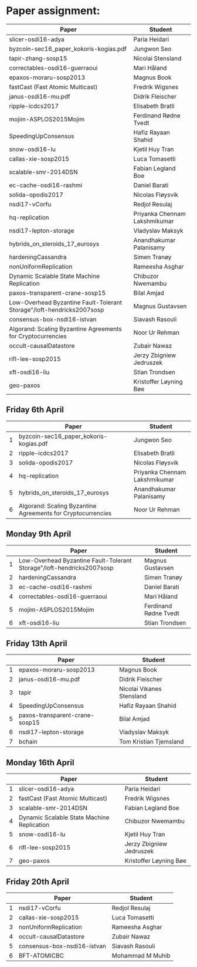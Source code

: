 # Paper assignment:

|Paper              |	Student |
|-------------------|---------|
|slicer-osdi16-adya |	Paria Heidari |
|byzcoin-sec16_paper_kokoris-kogias.pdf	| Jungwon Seo |
|tapir-zhang-sosp15 |	Nicolai Stensland |
|correctables-osdi16-guerraoui |	Mari Håland |
|epaxos-moraru-sosp2013 |	Magnus Book | 
|fastCast (Fast Atomic Multicast) |	Fredrik Wigsnes |
|janus-osdi16-mu.pdf |	Didrik Fleischer |
|ripple-icdcs2017 |	Elisabeth Bratli |
|mojim-ASPLOS2015Mojim | Ferdinand Rødne Tvedt |
|SpeedingUpConsensus |	Hafiz Rayaan Shahid |
|snow-osdi16-lu |	Kjetil Huy Tran |
|callas-xie-sosp2015 |	Luca Tomasetti |
|scalable-smr-2014DSN |	Fabian Legland Boe |
|ec-cache-osdi16-rashmi |	Daniel Barati |
|solida-opodis2017	| Nicolas Fløysvik |
|nsdi17-vCorfu	| Redjol Resulaj |
|hq-replication |	Priyanka Chennam Lakshmikumar |
|nsdi17-lepton-storage |	Vladyslav Maksyk |
|hybrids_on_steroids_17_eurosys |	Anandhakumar Palanisamy |
|hardeningCassandra |	Simen Tranøy |
|nonUniformReplication | Rameesha Asghar |
|Dynamic Scalable State Machine Replication | Chibuzor Nwemambu |
|paxos-transparent-crane-sosp15 | Bilal Amjad |
|Low-Overhead Byzantine Fault-Tolerant Storage"/loft-hendricks2007sosp | Magnus Gustavsen |
|consensus-box-nsdi16-istvan | Siavash Rasouli |
|Algorand: Scaling Byzantine Agreements for Cryptocurrencies | Noor Ur Rehman |
|occult-causalDatastore | Zubair Nawaz |
|rifl-lee-sosp2015 | Jerzy Zbigniew Jedruszek |
|xft-osdi16-liu | Stian Trondsen |
|geo-paxos | Kristoffer Løyning Bøe |


## Friday 6th April
|   |Paper              |	Student |
|---|-------------------|---------|
|1  |byzcoin-sec16_paper_kokoris-kogias.pdf	| Jungwon Seo |
|2  |ripple-icdcs2017 |	Elisabeth Bratli |
|3  |solida-opodis2017	| Nicolas Fløysvik |
|4  |hq-replication |	Priyanka Chennam Lakshmikumar |
|5  |hybrids_on_steroids_17_eurosys |	Anandhakumar Palanisamy |
|6  |Algorand: Scaling Byzantine Agreements for Cryptocurrencies | Noor Ur Rehman |


## Monday 9th April 
|   |Paper              |	Student |
|---|-------------------|---------|
|1  |Low-Overhead Byzantine Fault-Tolerant Storage"/loft-hendricks2007sosp | Magnus Gustavsen |
|2  |hardeningCassandra |	Simen Tranøy |
|3  |ec-cache-osdi16-rashmi |	Daniel Barati |
|4  |correctables-osdi16-guerraoui |	Mari Håland |
|5  |mojim-ASPLOS2015Mojim | Ferdinand Rødne Tvedt |
|6  |xft-osdi16-liu | Stian Trondsen |

## Friday 13th April
|   |Paper              |	Student |
|---|-------------------|---------|
|1  |epaxos-moraru-sosp2013 |	Magnus Book | 
|2  |janus-osdi16-mu.pdf |	Didrik Fleischer |
|3  |tapir  | Nicolai Vikanes Stensland |
|4  |SpeedingUpConsensus |	Hafiz Rayaan Shahid |
|5  |paxos-transparent-crane-sosp15 | Bilal Amjad |
|6  |nsdi17-lepton-storage |	Vladyslav Maksyk |
|7  |bchain | Tom Kristian Tjemsland |

## Monday 16th April
|   |Paper              |	Student |
|---|-------------------|---------|
|1  |slicer-osdi16-adya |	Paria Heidari |
|2  |fastCast (Fast Atomic Multicast) |	Fredrik Wigsnes |
|3  |scalable-smr-2014DSN |	Fabian Legland Boe |
|4  |Dynamic Scalable State Machine Replication | Chibuzor Nwemambu |
|5  |snow-osdi16-lu |	Kjetil Huy Tran |
|6  |rifl-lee-sosp2015 | Jerzy Zbigniew Jedruszek |
|7  |geo-paxos | Kristoffer Løyning Bøe |

## Friday 20th April
|   |Paper              |	Student |
|---|-------------------|---------|
|1  |nsdi17-vCorfu	| Redjol Resulaj |
|2  |callas-xie-sosp2015 |	Luca Tomasetti |
|3  |nonUniformReplication | Rameesha Asghar |
|4  |occult-causalDatastore | Zubair Nawaz |
|5  |consensus-box-nsdi16-istvan | Siavash Rasouli |
|6  |BFT-ATOMICBC  | Mohammad M Muhib |
